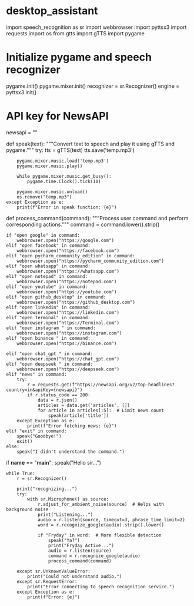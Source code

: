 # desktop_assistant


import speech_recognition as sr
import webbrowser
import pyttsx3
import requests
import os
from gtts import gTTS
import pygame

# Initialize pygame and speech recognizer
pygame.init()
pygame.mixer.init()
recognizer = sr.Recognizer()
engine = pyttsx3.init()

# API key for NewsAPI
newsapi = "<Your Key Here>"

def speak(text):
    """Convert text to speech and play it using gTTS and pygame."""
    try:
        tts = gTTS(text)
        tts.save('temp.mp3')

        pygame.mixer.music.load('temp.mp3')
        pygame.mixer.music.play()

        while pygame.mixer.music.get_busy():
            pygame.time.Clock().tick(10)

        pygame.mixer.music.unload()
        os.remove("temp.mp3")
    except Exception as e:
        print(f"Error in speak function: {e}")

def process_command(command):
    """Process user command and perform corresponding actions."""
    command = command.lower().strip()

    if "open google" in command:
        webbrowser.open("https://google.com")
    elif "open facebook" in command:
        webbrowser.open("https://facebook.com")
    elif "open pycharm_community_edition" in command:
        webbrowser.open("https://pycharm_community_edition.com")
    elif "open whatsapp" in command:
        webbrowser.open("https://whatsapp.com")
    elif "open notepad" in command:
        webbrowser.open("https://notepad.com")
    elif "open youtube" in command:
        webbrowser.open("https://youtube.com")
    elif "open github_desktop" in command:
        webbrowser.open("https://github_desktop.com")
    elif "open linkedin" in command:
        webbrowser.open("https://linkedin.com")
    elif "open Terminal" in command:
        webbrowser.open("https://Terminal.com")
    elif "open instagram " in command:
        webbrowser.open("https://instagram.com")
    elif "open binance " in command:
        webbrowser.open("https://binance.com")

    elif "open chat_gpt " in command:
        webbrowser.open("https://chat_gpt.com")
    elif "open deepseek " in command:
        webbrowser.open("https://deepseek.com")
    elif "news" in command:
        try:
            r = requests.get(f"https://newsapi.org/v2/top-headlines?country=in&apiKey={newsapi}")
            if r.status_code == 200:
                data = r.json()
                articles = data.get('articles', [])
                for article in articles[:5]:  # Limit news count
                    speak(article['title'])
        except Exception as e:
            print(f"Error fetching news: {e}")
    elif "exit" in command:
        speak("Goodbye!")
        exit()
    else:
        speak("I didn't understand the command.")

if __name__ == "__main__":
    speak("Hello sir...")

    while True:
        r = sr.Recognizer()

        print("recognizing...")
        try:
            with sr.Microphone() as source:
                r.adjust_for_ambient_noise(source)  # Helps with background noise
                print("Listening...")
                audio = r.listen(source, timeout=3, phrase_time_limit=2)
                word = r.recognize_google(audio).strip().lower()

                if "Fryday" in word:  # More flexible detection
                    speak("Ya?")
                    print("Fryday Active...")
                    audio = r.listen(source)
                    command = r.recognize_google(audio)
                    process_command(command)

        except sr.UnknownValueError:
            print("Could not understand audio.")
        except sr.RequestError:
            print("Error connecting to speech recognition service.")
        except Exception as e:
            print(f"Error: {e}")

